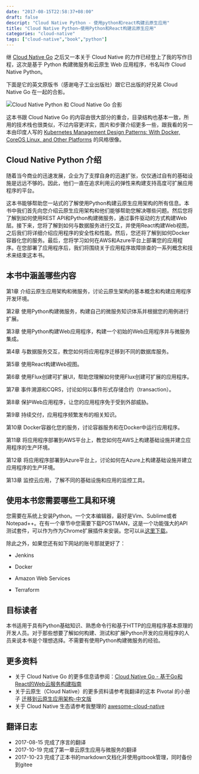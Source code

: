 ```yaml
---
date: "2017-08-15T22:58:37+08:00"
draft: false
descript: "Cloud Native Python - 使用python和react构建云原生应用"
title: "Cloud Native Python—使用Python和React构建云原生应用"
categories: "cloud-native"
tags: ["cloud-native","book","python"]
---
```


继 [Cloud Native Go](https://rootsongjc.github.io/cloud-native-go/) 之后又一本关于 Cloud Native 的力作已经登上了我的写作日程，这次是基于 Python 构建微服务和云原生 Web 应用程序，书名叫作 Cloud Native Python。

下面是它的英文原版书（感谢电子工业出版社）跟它已出版的好兄弟 Cloud Native Go 在一起的合影。

![Cloud Native Python 和 Cloud Native Go 合影](https://res.cloudinary.com/jimmysong/image/upload/images/cloud-native-python-with-cloud-native-go.jpg)

这本书跟 Cloud Native Go 的内容由很大部分的重合，目录结构也基本一致，所用的技术栈也很类似，不过内容更详实，图片和步骤介绍更多一些，跟我看的另一本由印度人写的 [Kubernetes Management Design Patterns: With Docker, CoreOS Linux, and Other Platforms](https://jimmysong.io/talks/book-kubernetes-management-design-patterns/) 的风格很像。

## Cloud Native Python 介绍

随着当今商业的迅速发展，企业为了支撑自身的迅速扩张，仅仅通过自有的基础设施是远远不够的。因此，他们一直在追求利用云的弹性来构建支持高度可扩展应用程序的平台。

这本书能够帮助您一站式的了解使用Python构建云原生应用架构的所有信息。本书中我们首先向您介绍云原生应用架构和他们能够帮助您解决哪些问题。然后您将了解到如何使用REST API和Python构建微服务，通过事件驱动的方式构建Web层。接下来，您将了解到如何与数据服务进行交互，并使用React构建Web视图，之后我们将详细介绍应用程序的安全性和性能。然后，您还将了解到如何Docker容器化您的服务。最后，您将学习如何在AWS和Azure平台上部署您的应用程序。在您部署了应用程序后，我们将围绕关于应用程序故障排查的一系列概念和技术来结束这本书。

## 本书中涵盖哪些内容

第1章  介绍云原生应用架构和微服务，讨论云原生架构的基本概念和构建应用程序开发环境。

第2章  使用Python构建微服务，构建自己的微服务知识体系并根据您的用例进行扩展。

第3章  使用Python构建Web应用程序，构建一个初始的Web应用程序并与微服务集成。

第4章  与数据服务交互，教您如何将应用程序迁移到不同的数据库服务。

第5章  使用React构建Web视图。

第6章  使用Flux创建可扩展UI，帮助您理解如何使用Flux创建可扩展的应用程序。

第7章  事件溯源和CQRS，讨论如何以事件形式存储合约（transaction）。

第8章  保护Web应用程序，让您的应用程序免于受到外部威胁。

第9章  持续交付，应用程序频繁发布的相关知识。

第10章 Docker容器化您的服务，讨论容器服务和在Docker中运行应用程序。

第11章 将应用程序部署到AWS平台上，教您如何在AWS上构建基础设施并建立应用程序的生产环境。

第12章 将应用程序部署到Azure平台上，讨论如何在Azure上构建基础设施并建立应用程序的生产环境。

第13章 监控云应用，了解不同的基础设施和应用的监控工具。

## 使用本书您需要哪些工具和环境

您需要在系统上安装Python。一个文本编辑器，最好是Vim、Sublime或者Notepad++。在有一个章节中您需要下载POSTMAN，这是一个功能强大的API测试套件，可以作为作为Chrome扩展插件来安装。您可以从[这里下载](https://chrome.google.com/webstore/detail/postman/fhbjgbiflinjbdggehcddcbncdddomop?hl=en)。

除此之外，如果您还有如下网站的账号那就更好了：

-  Jenkins

-  Docker

-  Amazon Web Services

-  Terraform

## 目标读者

本书适用于具有Python基础知识、熟悉命令行和基于HTTP的应用程序基本原理的开发人员。对于那些想要了解如何构建、测试和扩展Python开发的应用程序的人员来说本书是个理想选择。不需要有使用Python构建微服务的经验。

## 更多资料

- 关于 Cloud Native Go 的更多信息请参阅：[Cloud Native Go - 基于Go和React的Web云服务构建指南](https://jimmysong.io/talks/cloud-native-go/)
- 关于云原生（Cloud Native）的更多资料请参考我翻译的这本 Pivotal 的小册子 [迁移到云原生应用架构-中文版](https://github.com/rootsongjc/migrating-to-cloud-native-application-architectures)
- 关于 Cloud Native 生态请参考我整理的 [awesome-cloud-native](https://github.com/rootsongjc/awesome-cloud-native)

## 翻译日志

- 2017-08-15 完成了序言的翻译
- 2017-10-19 完成了第一章云原生应用与微服务的翻译
- 2017-10-23 完成了正本书的markdown文档化并使用gitbook管理，同时备份到gitee